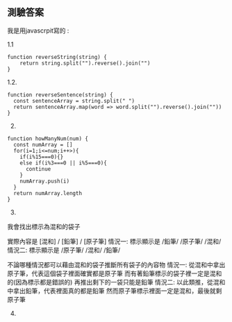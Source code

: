 ## 測驗答案 

我是用javascrpit寫的 : 

1.1
```
function reverseString(string) {
    return string.split("").reverse().join("")
}
```

1.2.
```
function reverseSentence(string) {
  const sentenceArray = string.split(" ")
  return sentenceArray.map(word => word.split("").reverse().join(""))
}
```

2.
```
function howManyNum(num) {
  const numArray = []
  for(i=1;i<=num;i++>){
    if(i%15===0){}
    else if(i%3===0 || i%5===0){
      continue
    }
    numArray.push(i)
  }
  return numArray.length
}
```

3.

我會找出標示為混和的袋子
 
實際內容是 [混和] / [鉛筆] / [原子筆]
情況一:
標示顯示是 /鉛筆/   /原子筆/  /混和/
情況二:
標示顯示是 /原子筆/ /混和/    /鉛筆/

不論哪種情況都可以藉由混和的袋子推斷所有袋子的內容物
情況一: 從混和中拿出原子筆，代表這個袋子裡面確實都是原子筆
而有著鉛筆標示的袋子裡一定是混和的(因為標示都是錯誤的)
再推出剩下的一袋只能是鉛筆
情況二: 以此類推，從混和中拿出鉛筆，代表裡面真的都是鉛筆
然而原子筆標示裡面一定是混和，最後就剩原子筆


4.



